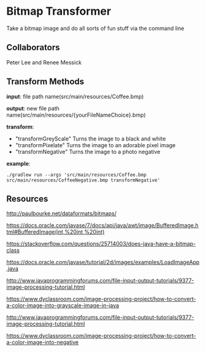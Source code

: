 # Bitmap Transformer

Take a bitmap image and do all sorts of fun stuff via the command line
## Collaborators

Peter Lee and Renee Messick

## Transform Methods
__input__: file path name(src/main/resources/Coffee.bmp)

__output__: new file path name(src/main/resources/{yourFileNameChoice}.bmp)

__transform__:
- "transformGreyScale" Turns the image to a black and white
- "transformPixelate" Turns the image to an adorable pixel image
- "transformNegative" Turns the image to a photo negative

__example__: 

`./gradlew run --args 'src/main/resources/Coffee.bmp src/main/resources/CoffeeNegative.bmp transformNegative'`

## Resources

http://paulbourke.net/dataformats/bitmaps/

https://docs.oracle.com/javase/7/docs/api/java/awt/image/BufferedImage.html#BufferedImage(int,%20int,%20int)

https://stackoverflow.com/questions/25714003/does-java-have-a-bitmap-class

https://docs.oracle.com/javase/tutorial/2d/images/examples/LoadImageApp.java

http://www.javaprogrammingforums.com/file-input-output-tutorials/9377-image-processing-tutorial.html

https://www.dyclassroom.com/image-processing-project/how-to-convert-a-color-image-into-grayscale-image-in-java

http://www.javaprogrammingforums.com/file-input-output-tutorials/9377-image-processing-tutorial.html

https://www.dyclassroom.com/image-processing-project/how-to-convert-a-color-image-into-negative
